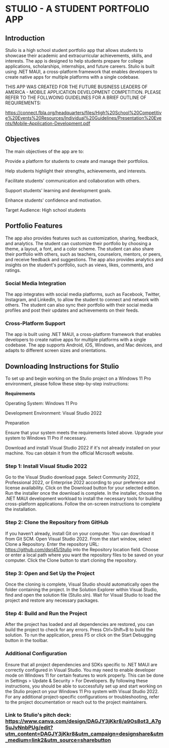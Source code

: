 # STULIO - A STUDENT PORTFOLIO APP #

## Introduction ##

Stulio is a high school student portfolio app that allows students to showcase their academic and extracurricular achievements, skills, and interests. The app is designed to help students prepare for college applications, scholarships, internships, and future careers. Stulio is built using .NET MAUI, a cross-platform framework that enables developers to create native apps for multiple platforms with a single codebase. 

THIS APP WAS CREATED FOR THE FUTURE BUSINESS LEADERS OF AMERICA - MOBILE APPLICATION DEVELOPMENT COMPETITION. PLEASE REFER TO THE FOLLWOING GUIDELINES FOR A BRIEF OUTLINE OF REQUIREMENTS: 

https://connect.fbla.org/headquarters/files/High%20School%20Competitive%20Events%20Resources/Individual%20Guidelines/Presentation%20Events/Mobile-Application-Development.pdf 

## Objectives ##

The main objectives of the app are to: 

Provide a platform for students to create and manage their portfolios. 

Help students highlight their strengths, achievements, and interests. 

Facilitate students' communication and collaboration with others. 

Support students' learning and development goals. 

Enhance students' confidence and motivation. 

Target Audience: High school students 

## Portfolio Features ##

The app also provides features such as customization, sharing, feedback, and analytics. The student can customize their portfolio by choosing a theme, a layout, a font, and a color scheme. The student can also share their portfolio with others, such as teachers, counselors, mentors, or peers, and receive feedback and suggestions. The app also provides analytics and insights on the student's portfolio, such as views, likes, comments, and ratings. 

### Social Media Integration ###

The app integrates with social media platforms, such as Facebook, Twitter, Instagram, and LinkedIn, to allow the student to connect and network with others. The student can also sync their portfolio with their social media profiles and post their updates and achievements on their feeds. 

### Cross-Platform Support ###

The app is built using .NET MAUI, a cross-platform framework that enables developers to create native apps for multiple platforms with a single codebase. The app supports Android, iOS, Windows, and Mac devices, and adapts to different screen sizes and orientations. 

## Downloading Instructions for Stulio ##

To set up and begin working on the Stulio project on a Windows 11 Pro environment, please follow these step-by-step instructions: 

**Requirements**

Operating System: Windows 11 Pro 

Development Environment: Visual Studio 2022 

Preparation 

Ensure that your system meets the requirements listed above. Upgrade your system to Windows 11 Pro if necessary. 

Download and install Visual Studio 2022 if it's not already installed on your machine. You can obtain it from the official Microsoft website. 

### Step 1: Install Visual Studio 2022 ###

Go to the Visual Studio download page. 
Select Community 2022, Professional 2022, or Enterprise 2022 according to your preference and license availability. 
Click on the Download button for your selected edition. 
Run the installer once the download is complete. 
In the installer, choose the .NET MAUI development workload to install the necessary tools for building cross-platform applications. 
Follow the on-screen instructions to complete the installation. 

### Step 2: Clone the Repository from GitHub ###

If you haven’t already, install Git on your computer. You can download it from Git SCM. 
Open Visual Studio 2022. 
From the start window, select Clone a Repository. 
Enter the repository URL: https://github.com/dsri45/Stulio into the Repository location field. 
Choose or enter a local path where you want the repository files to be saved on your computer. 
Click the Clone button to start cloning the repository. 

### Step 3: Open and Set Up the Project ###

Once the cloning is complete, Visual Studio should automatically open the folder containing the project. 
In the Solution Explorer within Visual Studio, find and open the solution file (Stulio.sln). 
Wait for Visual Studio to load the project and restore any necessary packages. 

### Step 4: Build and Run the Project ###

After the project has loaded and all dependencies are restored, you can build the project to check for any errors. 
Press Ctrl+Shift+B to build the solution. 
To run the application, press F5 or click on the Start Debugging button in the toolbar. 

### Additional Configuration ###

Ensure that all project dependencies and SDKs specific to .NET MAUI are correctly configured in Visual Studio. 
You may need to enable developer mode on Windows 11 for certain features to work properly. This can be done in Settings > Update & Security > For Developers. 
By following these instructions, you should be able to successfully set up and start working on the Stulio project on your Windows 11 Pro system with Visual Studio 2022. For any additional project-specific configurations or troubleshooting, refer to the project documentation or reach out to the project maintainers. 

### Link to Stulio's pitch deck: https://www.canva.com/design/DAGJY3jKkr8/a9Os8ot3_A7g5uJvNnbPUg/edit?utm_content=DAGJY3jKkr8&utm_campaign=designshare&utm_medium=link2&utm_source=sharebutton ###
